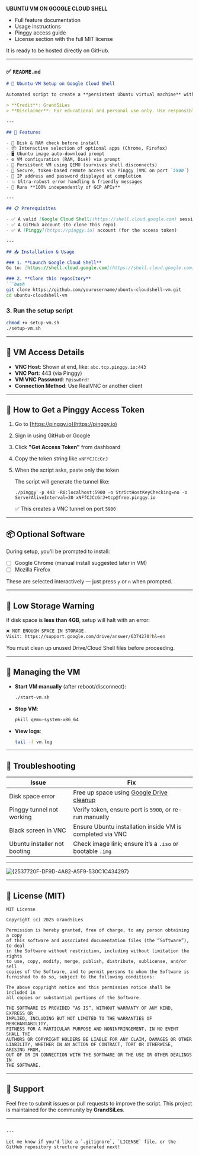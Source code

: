 **UBUNTU VM ON GOOGLE  CLOUD SHELL**

* Full feature documentation
* Usage instructions
* Pinggy access guide
* License section with the full MIT license

It is ready to be hosted directly on GitHub.

---

### ✅ `README.md`

````markdown
# 🔧 Ubuntu VM Setup on Google Cloud Shell

Automated script to create a **persistent Ubuntu virtual machine** with **remote VNC access** via **Pinggy**, fully self-contained inside **Google Cloud Shell**. No Google Cloud APIs required.

> **Credit**: GrandSiLes  
> **Disclaimer**: For educational and personal use only. Use responsibly.

---

## 🚀 Features

- 🧠 Disk & RAM check before install
- 📦 Interactive selection of optional apps (Chrome, Firefox)
- 🖥️ Ubuntu image auto-download prompt
- ⚙️ VM configuration (RAM, Disk) via prompt
- 🔁 Persistent VM using QEMU (survives shell disconnects)
- 🔐 Secure, token-based remote access via Pinggy (VNC on port `5900`)
- 📡 IP address and password displayed at completion
- 💥 Ultra-robust error handling & friendly messages
- 🧰 Runs **100% independently of GCP APIs**

---

## 📋 Prerequisites

- ✅ A valid [Google Cloud Shell](https://shell.cloud.google.com) session
- ✅ A GitHub account (to clone this repo)
- ✅ A [Pinggy](https://pinggy.io) account (for the access token)

---

## 📥 Installation & Usage

### 1. **Launch Google Cloud Shell**
Go to: [https://shell.cloud.google.com](https://shell.cloud.google.com)

### 2. **Clone this repository**
```bash
git clone https://github.com/yourusername/ubuntu-cloudshell-vm.git
cd ubuntu-cloudshell-vm
````

### 3. **Run the setup script**

```bash
chmod +x setup-vm.sh
./setup-vm.sh
```

---

## 🔑 VM Access Details

* **VNC Host**: Shown at end, like: `abc.tcp.pinggy.io:443`
* **VNC Port**: 443 (via Pinggy)
* **VM VNC Password**: `P@ssw0rd!`
* **Connection Method**: Use RealVNC or another client

---

## 🧠 How to Get a Pinggy Access Token

1. Go to [https://pinggy.io](https://pinggy.io)
2. Sign in using GitHub or Google
3. Click **"Get Access Token"** from dashboard
4. Copy the token string like `xNFfCJCcGrJ`
5. When the script asks, paste only the token

   The script will generate the tunnel like:

   ```
   ./pinggy -p 443 -R0:localhost:5900 -o StrictHostKeyChecking=no -o ServerAliveInterval=30 xNFfCJCcGrJ+tcp@free.pinggy.io
   ```

   ✅ This creates a VNC tunnel on port `5900`

---

## 📦 Optional Software

During setup, you'll be prompted to install:

* [ ] Google Chrome (manual install suggested later in VM)
* [ ] Mozilla Firefox

These are selected interactively — just press `y` or `n` when prompted.

---

## 🧹 Low Storage Warning

If disk space is **less than 4GB**, setup will halt with an error:

```bash
❌ NOT ENOUGH SPACE IN STORAGE.
Visit: https://support.google.com/drive/answer/6374270?hl=en
```

You must clean up unused Drive/Cloud Shell files before proceeding.

---

## 🔧 Managing the VM

* **Start VM manually** (after reboot/disconnect):

  ```bash
  ./start-vm.sh
  ```

* **Stop VM**:

  ```bash
  pkill qemu-system-x86_64
  ```

* **View logs**:

  ```bash
  tail -f vm.log
  ```

---

## 🧪 Troubleshooting

| Issue                        | Fix                                                                                               |
| ---------------------------- | ------------------------------------------------------------------------------------------------- |
| Disk space error             | Free up space using [Google Drive cleanup](https://support.google.com/drive/answer/6374270?hl=en) |
| Pinggy tunnel not working    | Verify token, ensure port is `5900`, or re-run manually                                           |
| Black screen in VNC          | Ensure Ubuntu installation inside VM is completed via VNC                                         |
| Ubuntu installer not booting | Check image link; ensure it’s a `.iso` or bootable `.img`                                         |

---

![{2537720F-DF9D-4A82-A5F9-530C1C434297}](https://github.com/user-attachments/assets/50a48a15-643f-4a6f-9804-3a2800d9e666)

---

## 📄 License (MIT)

```
MIT License

Copyright (c) 2025 GrandSiLes

Permission is hereby granted, free of charge, to any person obtaining a copy
of this software and associated documentation files (the “Software”), to deal
in the Software without restriction, including without limitation the rights 
to use, copy, modify, merge, publish, distribute, sublicense, and/or sell 
copies of the Software, and to permit persons to whom the Software is 
furnished to do so, subject to the following conditions:

The above copyright notice and this permission notice shall be included in 
all copies or substantial portions of the Software.

THE SOFTWARE IS PROVIDED “AS IS”, WITHOUT WARRANTY OF ANY KIND, EXPRESS OR 
IMPLIED, INCLUDING BUT NOT LIMITED TO THE WARRANTIES OF MERCHANTABILITY, 
FITNESS FOR A PARTICULAR PURPOSE AND NONINFRINGEMENT. IN NO EVENT SHALL THE 
AUTHORS OR COPYRIGHT HOLDERS BE LIABLE FOR ANY CLAIM, DAMAGES OR OTHER 
LIABILITY, WHETHER IN AN ACTION OF CONTRACT, TORT OR OTHERWISE, ARISING FROM, 
OUT OF OR IN CONNECTION WITH THE SOFTWARE OR THE USE OR OTHER DEALINGS IN 
THE SOFTWARE.
```

---

## 🙌 Support

Feel free to submit issues or pull requests to improve the script. This project is maintained for the community by **GrandSiLes**.

---

```

---

Let me know if you'd like a `.gitignore`, `LICENSE` file, or the GitHub repository structure generated next!
```
